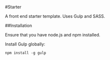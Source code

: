 #Starter

A front end starter template. Uses Gulp and SASS.

##Installation

Ensure that you have node.js and npm installed.

Install Gulp globally:
```
npm install -g gulp
```